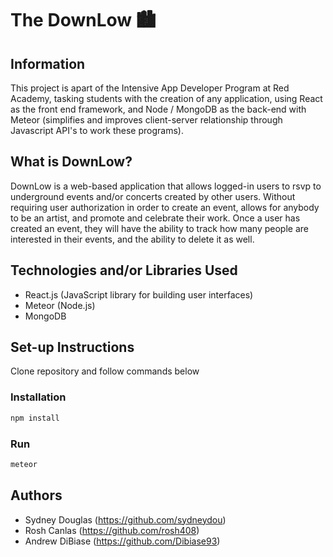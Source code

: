 # The DownLow 🏙

## Information

This project is apart of the Intensive App Developer Program at Red Academy, tasking students with the creation of any application, using React as the front end framework, and Node / MongoDB as the back-end with Meteor (simplifies and improves client-server relationship through Javascript API's to work these programs).

## What is DownLow?

DownLow is a web-based application that allows logged-in users to rsvp to underground events and/or concerts created by other users. Without requiring user authorization in order to create an event, allows for anybody to be an artist, and promote and celebrate their work. Once a user has created an event, they will have the ability to track how many people are interested in their events, and the ability to delete it as well.

## Technologies and/or Libraries Used

- React.js (JavaScript library for building user interfaces)
- Meteor (Node.js)
- MongoDB

## Set-up Instructions

Clone repository and follow commands below

### Installation

```bash
npm install
```

### Run

```bash
meteor
```

## Authors

- Sydney Douglas (https://github.com/sydneydou)
- Rosh Canlas (https://github.com/rosh408)
- Andrew DiBiase (https://github.com/Dibiase93)
